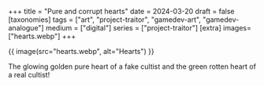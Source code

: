 +++
title = "Pure and corrupt hearts"
date = 2024-03-20
draft =  false
[taxonomies]
tags = ["art", "project-traitor", "gamedev-art", "gamedev-analogue"]
medium = ["digital"]
series = ["project-traitor"]
[extra]
images= ["hearts.webp"]
+++

{{ image(src="hearts.webp", alt="Hearts") }}

The glowing golden pure heart of a fake cultist and the green rotten heart of a real cultist!
